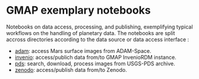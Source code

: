 # GMAP exemplary notebooks

Notebooks on data access, processing, and publishing, exemplifying typical workflows on the handling of planetary data.
The notebooks are split accross directories according to the data source or data access interface :

- [adam](./adam): access Mars surface images from ADAM-Space.
- [invenio](./invenio): access/publich data from/to GMAP InvenioRDM instance.
- [pds](./pds): search, download, process images from USGS-PDS archive.
- [zenodo](./zenodo): access/publish data from/to Zenodo.
